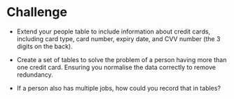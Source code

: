 # Challenge

- Extend your people table to include information about credit cards, including card type, card number, expiry date, and CVV number (the 3 digits on the back).

- Create a set of tables to solve the problem of a person having more than one credit card. Ensuring you normalise the data correctly to remove redundancy.

- If a person also has multiple jobs, how could you record that in tables?
